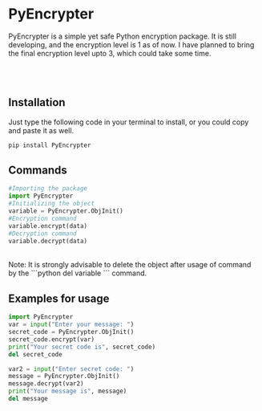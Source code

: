 # PyEncrypter
PyEncrypter is a simple yet safe Python encryption package. It is still developing, and the encryption level is 1 as of now. I have planned to bring the final encryption level upto 3, which could take some time.

<br>
<br>

## Installation
Just type the following code in your terminal to install, or you could copy and paste it as well.
```bash
pip install PyEncrypter
```
## Commands
```python
#Importing the package
import PyEncrypter
#Initializing the object
variable = PyEncrypter.ObjInit()
#Encryption command
variable.encrypt(data)
#Decryption command
variable.decrypt(data)
```
<br>
Note: It is strongly advisable to delete the object after usage of command by the ```python
 del variable 
 ``` command.
<br>

## Examples for usage
```python
import PyEncrypter
var = input("Enter your message: ")
secret_code = PyEncrypter.ObjInit()
secret_code.encrypt(var)
print("Your secret code is", secret_code)
del secret_code

var2 = input("Enter secret code: ")
message = PyEncrypter.ObjInit()
message.decrypt(var2)
print("Your message is", message)
del message
```

